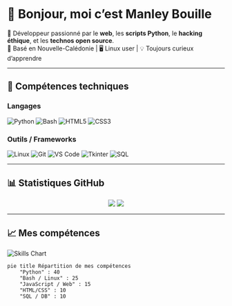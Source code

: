 # 👋 Bonjour, moi c’est Manley Bouille

🎯 Développeur passionné par le **web**, les **scripts Python**, le **hacking éthique**, et les **technos open source**.  
📍 Basé en Nouvelle-Calédonie | 🖥️ Linux user | 💡 Toujours curieux d’apprendre

---

## 🚀 Compétences techniques

### Langages
![Python](https://img.shields.io/badge/Python-3776AB?style=for-the-badge&logo=python&logoColor=white)
![Bash](https://img.shields.io/badge/Bash-4EAA25?style=for-the-badge&logo=gnu-bash&logoColor=white)
![HTML5](https://img.shields.io/badge/HTML5-E34F26?style=for-the-badge&logo=html5&logoColor=white)
![CSS3](https://img.shields.io/badge/CSS3-1572B6?style=for-the-badge&logo=css3&logoColor=white)

### Outils / Frameworks
![Linux](https://img.shields.io/badge/Linux-FCC624?style=for-the-badge&logo=linux&logoColor=black)
![Git](https://img.shields.io/badge/Git-F05032?style=for-the-badge&logo=git&logoColor=white)
![VS Code](https://img.shields.io/badge/VS_Code-007ACC?style=for-the-badge&logo=visual-studio-code&logoColor=white)
![Tkinter](https://img.shields.io/badge/Tkinter-FF69B4?style=for-the-badge&logo=python&logoColor=white)
![SQL](https://img.shields.io/badge/SQL-4479A1?style=for-the-badge&logo=mysql&logoColor=white)

---

## 📊 Statistiques GitHub

<div align="center">
  <img src="https://github-readme-stats.vercel.app/api?username=manley-bouille&show_icons=true&theme=tokyonight&hide_title=false&hide_rank=false&include_all_commits=true&count_private=true" />
  <img src="https://github-readme-stats.vercel.app/api/top-langs/?username=manley-bouille&layout=compact&theme=tokyonight" />
</div>

---

## 📈 Mes compétences

![Skills Chart](https://skillicons.dev/icons?i=python,bash,js,html,css,linux,git,vscode,sqlite)

```mermaid
pie title Répartition de mes compétences
    "Python" : 40
    "Bash / Linux" : 25
    "JavaScript / Web" : 15
    "HTML/CSS" : 10
    "SQL / DB" : 10
